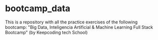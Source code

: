 # bootcamp_data
This is a repository with all the practice exercises of the following bootcamp:
"Big Data, Inteligencia Artificial &amp; Machine Learning Full Stack Bootcamp" (by Keepcoding tech School)
